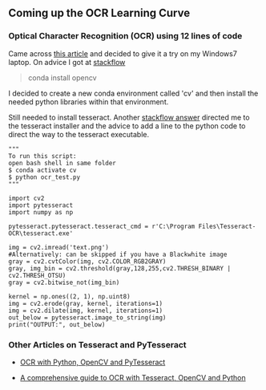 ## Coming up the OCR Learning Curve

### Optical Character Recognition (OCR) using 12 lines of code

Came across [this article](https://towardsdatascience.com/optical-character-recognition-ocr-with-less-than-12-lines-of-code-using-python-48404218cccb) and decided to give it a try on my Windows7 laptop.
On advice I got at [stackflow](https://stackoverflow.com/questions/51853018/how-do-i-install-opencv-using-pip)

> conda install opencv

I decided to create a new conda environment called 'cv' and then install the needed python libraries within that environment.

Still needed to install tesseract. Another [stackflow answer](https://stackoverflow.com/questions/50951955/pytesseract-tesseractnotfound-error-tesseract-is-not-installed-or-its-not-i/53672281) directed me to the tesseract installer and the advice to add a line to the python code to direct the way to the tesseract executable.

```
"""
To run this script:
open bash shell in same folder
$ conda activate cv
$ python ocr_test.py
"""

import cv2
import pytesseract
import numpy as np

pytesseract.pytesseract.tesseract_cmd = r'C:\Program Files\Tesseract-OCR\tesseract.exe'

img = cv2.imread('text.png')
#Alternatively: can be skipped if you have a Blackwhite image
gray = cv2.cvtColor(img, cv2.COLOR_RGB2GRAY)
gray, img_bin = cv2.threshold(gray,128,255,cv2.THRESH_BINARY | cv2.THRESH_OTSU)
gray = cv2.bitwise_not(img_bin)

kernel = np.ones((2, 1), np.uint8)
img = cv2.erode(gray, kernel, iterations=1)
img = cv2.dilate(img, kernel, iterations=1)
out_below = pytesseract.image_to_string(img)
print("OUTPUT:", out_below)
```

### Other Articles on Tesseract and PyTesseract

- [OCR with Python, OpenCV and PyTesseract](https://medium.com/@jaafarbenabderrazak.info/ocr-with-tesseract-opencv-and-python-d2c4ec097866)

- [A comprehensive guide to OCR with Tesseract, OpenCV and Python](https://nanonets.com/blog/ocr-with-tesseract/)


